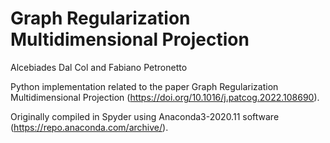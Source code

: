 # Graph Regularization Multidimensional Projection

Alcebiades Dal Col and Fabiano Petronetto

Python implementation related to the paper Graph Regularization Multidimensional Projection (https://doi.org/10.1016/j.patcog.2022.108690).

Originally compiled in Spyder using Anaconda3-2020.11 software
(https://repo.anaconda.com/archive/).
